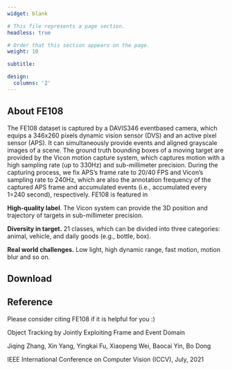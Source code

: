 ```yaml
---
widget: blank

# This file represents a page section.
headless: true

# Order that this section appears on the page.
weight: 10

subtitle:

design:
  columns: '2'
---
```


## **About FE108**

The FE108 dataset is captured by a DAVIS346 eventbased camera, which equips a 346x260 pixels dynamic vision sensor (DVS) and an active pixel sensor (APS). It
can simultaneously provide events and aligned grayscale images of a scene. The ground truth bounding boxes of a moving target are provided by the Vicon motion capture
system, which captures motion with a high sampling rate (up to 330Hz) and sub-millimeter precision. During the capturing process, we fix APS’s frame rate to 20/40 FPS and
Vicon’s sampling rate to 240Hz, which are also the annotation frequency of the captured APS frame and accumulated events (i.e., accumulated every 1=240 second), respectively.
FE108 is featured in 

**High-quality label**. The Vicon system can provide the 3D position and trajectory of targets in sub-millimeter precision.

**Diversity in target.** 21 classes, which can be divided into three categories: animal, vehicle, and daily goods (e.g., bottle, box).

**Real world challenges.** Low light, high dynamic range, fast motion, motion blur and so on.


## **Download**


## **Reference**
Please consider citing FE108 if it is helpful for you :)

Object Tracking by Jointly Exploiting Frame and Event Domain 

Jiqing Zhang, Xin Yang, Yingkai Fu, Xiaopeng Wei, Baocai Yin, Bo Dong

IEEE International Conference on Computer Vision (ICCV), July, 2021
